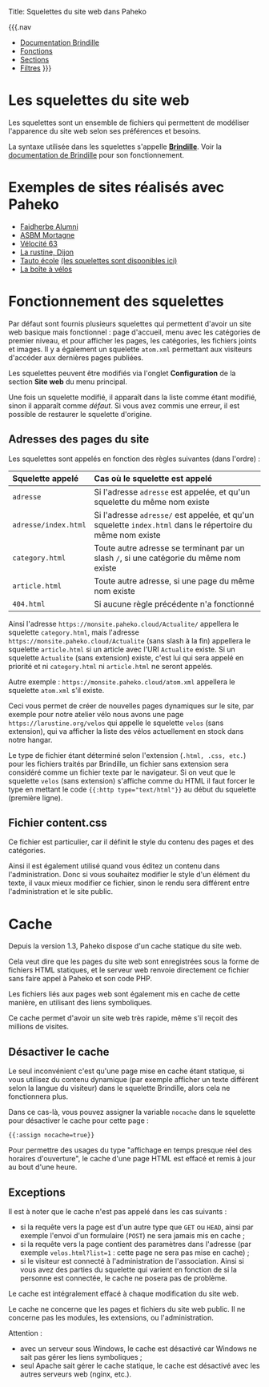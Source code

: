 Title: Squelettes du site web dans Paheko

{{{.nav
* [Documentation Brindille](brindille.html)
* [Fonctions](brindille_functions.html)
* [Sections](brindille_sections.html)
* [Filtres](brindille_modifiers.html)
}}}

# Les squelettes du site web

Les squelettes sont un ensemble de fichiers qui permettent de modéliser l'apparence du site web selon ses préférences et besoins.

La syntaxe utilisée dans les squelettes s'appelle **[Brindille](brindille.html)**. Voir la [documentation de Brindille](brindille.html) pour son fonctionnement.

# Exemples de sites réalisés avec Paheko

* [Faidherbe Alumni](https://www.alumni-faidherbe.fr/)
* [ASBM Mortagne](https://asbm-mortagne.fr/)
* [Vélocité 63](https://www.velocite63.fr/)
* [La rustine, Dijon](https://larustine.org/)
* [Tauto école](https://tauto-ecole.net/) [(les squelettes sont disponibles ici)](https://gitlab.com/noizette/squelettes-garradin-tauto-ecole/)
* [La boîte à vélos](https://boiteavelos.chenove.net/)

# Fonctionnement des squelettes

Par défaut sont fournis plusieurs squelettes qui permettent d'avoir un site web basique mais fonctionnel : page d'accueil, menu avec les catégories de premier niveau, et pour afficher les pages, les catégories, les fichiers joints et images. Il y a également un squelette `atom.xml` permettant aux visiteurs d'accéder aux dernières pages publiées.

Les squelettes peuvent être modifiés via l'onglet **Configuration** de la section **Site web** du menu principal.

Une fois un squelette modifié, il apparaît dans la liste comme étant modifié, sinon il apparaît comme *défaut*. Si vous avez commis une erreur, il est possible de restaurer le squelette d'origine.

## Adresses des pages du site

Les squelettes sont appelés en fonction des règles suivantes (dans l'ordre) :

| Squelette appelé | Cas où le squelette est appelé |
| :---- | :---- |
| `adresse` | Si l'adresse `adresse` est appelée, et qu'un squelette du même nom existe |
| `adresse/index.html` | Si l'adresse `adresse/` est appelée, et qu'un squelette `index.html` dans le répertoire du même nom existe |
| `category.html` | Toute autre adresse se terminant par un slash `/`, si une catégorie du même nom existe |
| `article.html` | Toute autre adresse, si une page du même nom existe | 
| `404.html` | Si aucune règle précédente n'a fonctionné |

Ainsi l'adresse `https://monsite.paheko.cloud/Actualite/` appellera le squelette `category.html`, mais l'adresse `https://monsite.paheko.cloud/Actualite` (sans slash à la fin) appellera le squelette `article.html` si un article avec l'URI `Actualite` existe. Si un squelette `Actualite` (sans extension) existe, c'est lui qui sera appelé en priorité et ni `category.html` ni `article.html` ne seront appelés.

Autre exemple : `https://monsite.paheko.cloud/atom.xml` appellera le squelette `atom.xml` s'il existe.

Ceci vous permet de créer de nouvelles pages dynamiques sur le site, par exemple pour notre atelier vélo nous avons une page `https://larustine.org/velos` qui appelle le squelette `velos` (sans extension), qui va afficher la liste des vélos actuellement en stock dans notre hangar.

Le type de fichier étant déterminé selon l'extension (`.html, .css, etc.`) pour les fichiers traités par Brindille, un fichier sans extension sera considéré comme un fichier texte par le navigateur. Si on veut que le squelette `velos` (sans extension) s'affiche comme du HTML il faut forcer le type en mettant le code `{{:http type="text/html"}}` au début du squelette (première ligne).

## Fichier content.css

Ce fichier est particulier, car il définit le style du contenu des pages et des catégories.

Ainsi il est également utilisé quand vous éditez un contenu dans l'administration. Donc si vous souhaitez modifier le style d'un élément du texte, il vaux mieux modifier ce fichier, sinon le rendu sera différent entre l'administration et le site public.

# Cache

Depuis la version 1.3, Paheko dispose d'un cache statique du site web.

Cela veut dire que les pages du site web sont enregistrées sous la forme de fichiers HTML statiques, et le serveur web renvoie directement ce fichier sans faire appel à Paheko et son code PHP.

Les fichiers liés aux pages web sont également mis en cache de cette manière, en utilisant des liens symboliques.

Ce cache permet d'avoir un site web très rapide, même s'il reçoit des millions de visites.

## Désactiver le cache

Le seul inconvénient c'est qu'une page mise en cache étant statique, si vous utilisez du contenu dynamique (par exemple afficher un texte différent selon la langue du visiteur) dans le squelette Brindille, alors cela ne fonctionnera plus.

Dans ce cas-là, vous pouvez assigner la variable `nocache` dans le squelette pour désactiver le cache pour cette page :

```
{{:assign nocache=true}}
```

Pour permettre des usages du type "affichage en temps presque réel des horaires d'ouverture", le cache d'une page HTML est effacé et remis à jour au bout d'une heure.

## Exceptions

Il est à noter que le cache n'est pas appelé dans les cas suivants :

* si la requête vers la page est d'un autre type que `GET` ou `HEAD`, ainsi par exemple l'envoi d'un formulaire (`POST`) ne sera jamais mis en cache ;
* si la requête vers la page contient des paramètres dans l'adresse (par exemple `velos.html?list=1` : cette page ne sera pas mise en cache) ;
* si le visiteur est connecté à l'administration de l'association. Ainsi si vous avez des parties du squelette qui varient en fonction de si la personne est connectée, le cache ne posera pas de problème.

Le cache est intégralement effacé à chaque modification du site web.

Le cache ne concerne que les pages et fichiers du site web public. Il ne concerne pas les modules, les extensions, ou l'administration.

Attention :

* avec un serveur sous Windows, le cache est désactivé car Windows ne sait pas gérer les liens symboliques ;
* seul Apache sait gérer le cache statique, le cache est désactivé avec les autres serveurs web (nginx, etc.).
